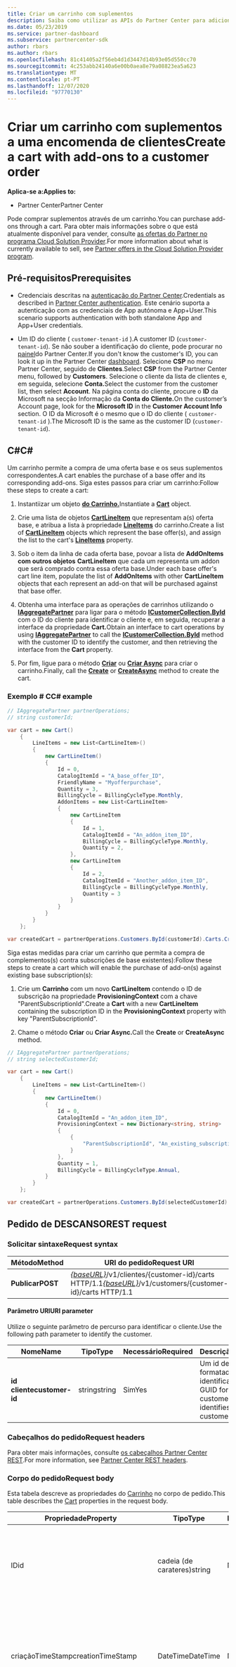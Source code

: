 ```yaml
---
title: Criar um carrinho com suplementos
description: Saiba como utilizar as APIs do Partner Center para adicionar uma encomenda de clientes com suplementos através de um carrinho. O artigo partilha pré-requisitos e passos para criar um carrinho com suplementos.
ms.date: 05/23/2019
ms.service: partner-dashboard
ms.subservice: partnercenter-sdk
author: rbars
ms.author: rbars
ms.openlocfilehash: 81c41405a2f56eb4d1d3447d14b93e05d550cc70
ms.sourcegitcommit: 4c253abb24140a6e00b0aea8e79a08823ea5a623
ms.translationtype: MT
ms.contentlocale: pt-PT
ms.lasthandoff: 12/07/2020
ms.locfileid: "97770130"
---
```

# <a name="create-a-cart-with-add-ons-to-a-customer-order"></a><span data-ttu-id="aeb72-104">Criar um carrinho com suplementos a uma encomenda de clientes</span><span class="sxs-lookup"><span data-stu-id="aeb72-104">Create a cart with add-ons to a customer order</span></span>

<span data-ttu-id="aeb72-105">**Aplica-se a:**</span><span class="sxs-lookup"><span data-stu-id="aeb72-105">**Applies to:**</span></span>

- <span data-ttu-id="aeb72-106">Partner Center</span><span class="sxs-lookup"><span data-stu-id="aeb72-106">Partner Center</span></span>

<span data-ttu-id="aeb72-107">Pode comprar suplementos através de um carrinho.</span><span class="sxs-lookup"><span data-stu-id="aeb72-107">You can purchase add-ons through a cart.</span></span> <span data-ttu-id="aeb72-108">Para obter mais informações sobre o que está atualmente disponível para vender, consulte [as ofertas do Partner no programa Cloud Solution Provider](/partner-center/csp-offers).</span><span class="sxs-lookup"><span data-stu-id="aeb72-108">For more information about what is currently available to sell, see [Partner offers in the Cloud Solution Provider program](/partner-center/csp-offers).</span></span>

## <a name="prerequisites"></a><span data-ttu-id="aeb72-109">Pré-requisitos</span><span class="sxs-lookup"><span data-stu-id="aeb72-109">Prerequisites</span></span>

- <span data-ttu-id="aeb72-110">Credenciais descritas na [autenticação do Partner Center](partner-center-authentication.md).</span><span class="sxs-lookup"><span data-stu-id="aeb72-110">Credentials as described in [Partner Center authentication](partner-center-authentication.md).</span></span> <span data-ttu-id="aeb72-111">Este cenário suporta a autenticação com as credenciais de App autónoma e App+User.</span><span class="sxs-lookup"><span data-stu-id="aeb72-111">This scenario supports authentication with both standalone App and App+User credentials.</span></span>

- <span data-ttu-id="aeb72-112">Um ID do cliente ( `customer-tenant-id` ).</span><span class="sxs-lookup"><span data-stu-id="aeb72-112">A customer ID (`customer-tenant-id`).</span></span> <span data-ttu-id="aeb72-113">Se não souber a identificação do cliente, pode procurar no [painel](https://partner.microsoft.com/dashboard)do Partner Center.</span><span class="sxs-lookup"><span data-stu-id="aeb72-113">If you don't know the customer's ID, you can look it up in the Partner Center [dashboard](https://partner.microsoft.com/dashboard).</span></span> <span data-ttu-id="aeb72-114">Selecione **CSP** no menu Partner Center, seguido de **Clientes**.</span><span class="sxs-lookup"><span data-stu-id="aeb72-114">Select **CSP** from the Partner Center menu, followed by **Customers**.</span></span> <span data-ttu-id="aeb72-115">Selecione o cliente da lista de clientes e, em seguida, selecione **Conta.**</span><span class="sxs-lookup"><span data-stu-id="aeb72-115">Select the customer from the customer list, then select **Account**.</span></span> <span data-ttu-id="aeb72-116">Na página conta do cliente, procure o **ID** da Microsoft na secção Informação da **Conta do Cliente.**</span><span class="sxs-lookup"><span data-stu-id="aeb72-116">On the customer’s Account page, look for the **Microsoft ID** in the **Customer Account Info** section.</span></span> <span data-ttu-id="aeb72-117">O ID da Microsoft é o mesmo que o ID do cliente ( `customer-tenant-id` ).</span><span class="sxs-lookup"><span data-stu-id="aeb72-117">The Microsoft ID is the same as the customer ID  (`customer-tenant-id`).</span></span>

## <a name="c"></a><span data-ttu-id="aeb72-118">C\#</span><span class="sxs-lookup"><span data-stu-id="aeb72-118">C\#</span></span>

<span data-ttu-id="aeb72-119">Um carrinho permite a compra de uma oferta base e os seus suplementos correspondentes.</span><span class="sxs-lookup"><span data-stu-id="aeb72-119">A cart enables the purchase of a base offer and its corresponding add-ons.</span></span> <span data-ttu-id="aeb72-120">Siga estes passos para criar um carrinho:</span><span class="sxs-lookup"><span data-stu-id="aeb72-120">Follow these steps to create a cart:</span></span>

1. <span data-ttu-id="aeb72-121">Instantiizar um objeto [**do Carrinho.**](/dotnet/api/microsoft.store.partnercenter.models.carts.cart)</span><span class="sxs-lookup"><span data-stu-id="aeb72-121">Instantiate a [**Cart**](/dotnet/api/microsoft.store.partnercenter.models.carts.cart) object.</span></span>

2. <span data-ttu-id="aeb72-122">Crie uma lista de objetos [**CartLineItem**](/dotnet/api/microsoft.store.partnercenter.models.carts.cartlineitem) que representam a(s) oferta base, e atribua a lista à propriedade [**LineItems**](/dotnet/api/microsoft.store.partnercenter.models.carts.cart.lineitems) do carrinho.</span><span class="sxs-lookup"><span data-stu-id="aeb72-122">Create a list of [**CartLineItem**](/dotnet/api/microsoft.store.partnercenter.models.carts.cartlineitem) objects which represent the base offer(s), and assign the list to the cart's [**LineItems**](/dotnet/api/microsoft.store.partnercenter.models.carts.cart.lineitems) property.</span></span>

3. <span data-ttu-id="aeb72-123">Sob o item da linha de cada oferta base, povoar a lista de **AddOnItems com outros objetos** **CartLineItem** que cada um representa um addon que será comprado contra essa oferta base.</span><span class="sxs-lookup"><span data-stu-id="aeb72-123">Under each base offer's cart line item, populate the list of **AddOnItems** with other **CartLineItem** objects that each represent an add-on that will be purchased against that base offer.</span></span>

4. <span data-ttu-id="aeb72-124">Obtenha uma interface para as operações de carrinhos utilizando o [**IAggregatePartner**](/dotnet/api/microsoft.store.partnercenter.iaggregatepartner) para ligar para o método [**ICustomerCollection.ById**](/dotnet/api/microsoft.store.partnercenter.customers.icustomercollection.byid) com o ID do cliente para identificar o cliente e, em seguida, recuperar a interface da propriedade **Cart.**</span><span class="sxs-lookup"><span data-stu-id="aeb72-124">Obtain an interface to cart operations by using [**IAggregatePartner**](/dotnet/api/microsoft.store.partnercenter.iaggregatepartner) to call the [**ICustomerCollection.ById**](/dotnet/api/microsoft.store.partnercenter.customers.icustomercollection.byid) method with the customer ID to identify the customer, and then retrieving the interface from the **Cart** property.</span></span>

5. <span data-ttu-id="aeb72-125">Por fim, ligue para o método [**Criar**](/dotnet/api/microsoft.store.partnercenter.carts.icartcollection.create) ou [**Criar Async**](/dotnet/api/microsoft.store.partnercenter.carts.icartcollection.createasync) para criar o carrinho.</span><span class="sxs-lookup"><span data-stu-id="aeb72-125">Finally, call the [**Create**](/dotnet/api/microsoft.store.partnercenter.carts.icartcollection.create) or [**CreateAsync**](/dotnet/api/microsoft.store.partnercenter.carts.icartcollection.createasync) method to create the cart.</span></span>

### <a name="c-example"></a><span data-ttu-id="aeb72-126">Exemplo \# C</span><span class="sxs-lookup"><span data-stu-id="aeb72-126">C\# example</span></span>

```csharp
// IAggregatePartner partnerOperations;
// string customerId;

var cart = new Cart()
    {
        LineItems = new List<CartLineItem>()
        {
            new CartLineItem()
            {
                Id = 0,
                CatalogItemId = "A_base_offer_ID",
                FriendlyName = "Myofferpurchase",
                Quantity = 3,
                BillingCycle = BillingCycleType.Monthly,
                AddonItems = new List<CartLineItem>
                {
                    new CartLineItem
                    {
                        Id = 1,
                        CatalogItemId = "An_addon_item_ID",
                        BillingCycle = BillingCycleType.Monthly,
                        Quantity = 2,
                    },
                    new CartLineItem
                    {
                        Id = 2,
                        CatalogItemId = "Another_addon_item_ID",
                        BillingCycle = BillingCycleType.Monthly,
                        Quantity = 3
                    }
                }
            }
        }
    };

var createdCart = partnerOperations.Customers.ById(customerId).Carts.Create(cart);
```

<span data-ttu-id="aeb72-127">Siga estas medidas para criar um carrinho que permita a compra de complementos(s) contra subscrições de base existentes):</span><span class="sxs-lookup"><span data-stu-id="aeb72-127">Follow these steps to create a cart which will enable the purchase of add-on(s) against existing base subscription(s):</span></span>

1. <span data-ttu-id="aeb72-128">Crie um **Carrinho** com um novo **CartLineItem** contendo o ID de subscrição na propriedade **ProvisioningContext** com a chave "ParentSubscriptionId".</span><span class="sxs-lookup"><span data-stu-id="aeb72-128">Create a **Cart** with a new **CartLineItem** containing the subscription ID in the **ProvisioningContext** property with key "ParentSubscriptionId".</span></span>

2. <span data-ttu-id="aeb72-129">Chame o método **Criar** ou **Criar Async.**</span><span class="sxs-lookup"><span data-stu-id="aeb72-129">Call the **Create** or **CreateAsync** method.</span></span>

```csharp
// IAggregatePartner partnerOperations;
// string selectedCustomerId;

var cart = new Cart()
    {
        LineItems = new List<CartLineItem>()
        {
            new CartLineItem()
            {
                Id = 0,
                CatalogItemId = "An_addon_item_ID",
                ProvisioningContext = new Dictionary<string, string>
                {
                    {
                        "ParentSubscriptionId", "An_existing_subscription_Id"
                    }
                },
                Quantity = 1,
                BillingCycle = BillingCycleType.Annual,
            }
        }
    };

var createdCart = partnerOperations.Customers.ById(selectedCustomerId).Carts.Create(cart);
```

## <a name="rest-request"></a><span data-ttu-id="aeb72-130">Pedido de DESCANSO</span><span class="sxs-lookup"><span data-stu-id="aeb72-130">REST request</span></span>

### <a name="request-syntax"></a><span data-ttu-id="aeb72-131">Solicitar sintaxe</span><span class="sxs-lookup"><span data-stu-id="aeb72-131">Request syntax</span></span>

| <span data-ttu-id="aeb72-132">Método</span><span class="sxs-lookup"><span data-stu-id="aeb72-132">Method</span></span>   | <span data-ttu-id="aeb72-133">URI do pedido</span><span class="sxs-lookup"><span data-stu-id="aeb72-133">Request URI</span></span>                                                                                                 |
|----------|-------------------------------------------------------------------------------------------------------------|
| <span data-ttu-id="aeb72-134">**Publicar**</span><span class="sxs-lookup"><span data-stu-id="aeb72-134">**POST**</span></span> | <span data-ttu-id="aeb72-135">[*{baseURL}*](partner-center-rest-urls.md)/v1/clientes/{customer-id}/carts HTTP/1.1</span><span class="sxs-lookup"><span data-stu-id="aeb72-135">[*{baseURL}*](partner-center-rest-urls.md)/v1/customers/{customer-id}/carts HTTP/1.1</span></span>                        |

#### <a name="uri-parameter"></a><span data-ttu-id="aeb72-136">Parâmetro URI</span><span class="sxs-lookup"><span data-stu-id="aeb72-136">URI parameter</span></span>

<span data-ttu-id="aeb72-137">Utilize o seguinte parâmetro de percurso para identificar o cliente.</span><span class="sxs-lookup"><span data-stu-id="aeb72-137">Use the following path parameter to identify the customer.</span></span>

| <span data-ttu-id="aeb72-138">Nome</span><span class="sxs-lookup"><span data-stu-id="aeb72-138">Name</span></span>            | <span data-ttu-id="aeb72-139">Tipo</span><span class="sxs-lookup"><span data-stu-id="aeb72-139">Type</span></span>     | <span data-ttu-id="aeb72-140">Necessário</span><span class="sxs-lookup"><span data-stu-id="aeb72-140">Required</span></span> | <span data-ttu-id="aeb72-141">Descrição</span><span class="sxs-lookup"><span data-stu-id="aeb72-141">Description</span></span>                                                            |
|-----------------|----------|----------|------------------------------------------------------------------------|
| <span data-ttu-id="aeb72-142">**id cliente**</span><span class="sxs-lookup"><span data-stu-id="aeb72-142">**customer-id**</span></span> | <span data-ttu-id="aeb72-143">string</span><span class="sxs-lookup"><span data-stu-id="aeb72-143">string</span></span>   | <span data-ttu-id="aeb72-144">Sim</span><span class="sxs-lookup"><span data-stu-id="aeb72-144">Yes</span></span>      | <span data-ttu-id="aeb72-145">Um id de cliente formatado GUID que identifica o cliente.</span><span class="sxs-lookup"><span data-stu-id="aeb72-145">A GUID formatted customer-id that identifies the customer.</span></span>             |

### <a name="request-headers"></a><span data-ttu-id="aeb72-146">Cabeçalhos do pedido</span><span class="sxs-lookup"><span data-stu-id="aeb72-146">Request headers</span></span>

<span data-ttu-id="aeb72-147">Para obter mais informações, consulte [os cabeçalhos Partner Center REST](headers.md).</span><span class="sxs-lookup"><span data-stu-id="aeb72-147">For more information, see [Partner Center REST headers](headers.md).</span></span>

### <a name="request-body"></a><span data-ttu-id="aeb72-148">Corpo do pedido</span><span class="sxs-lookup"><span data-stu-id="aeb72-148">Request body</span></span>

<span data-ttu-id="aeb72-149">Esta tabela descreve as propriedades do [Carrinho](cart-resources.md) no corpo de pedido.</span><span class="sxs-lookup"><span data-stu-id="aeb72-149">This table describes the [Cart](cart-resources.md) properties in the request body.</span></span>

| <span data-ttu-id="aeb72-150">Propriedade</span><span class="sxs-lookup"><span data-stu-id="aeb72-150">Property</span></span>              | <span data-ttu-id="aeb72-151">Tipo</span><span class="sxs-lookup"><span data-stu-id="aeb72-151">Type</span></span>             | <span data-ttu-id="aeb72-152">Necessário</span><span class="sxs-lookup"><span data-stu-id="aeb72-152">Required</span></span>        | <span data-ttu-id="aeb72-153">Descrição</span><span class="sxs-lookup"><span data-stu-id="aeb72-153">Description</span></span> |
|-----------------------|------------------|-----------------|-----------------------------------------------------------------------------------------------------------|
| <span data-ttu-id="aeb72-154">ID</span><span class="sxs-lookup"><span data-stu-id="aeb72-154">id</span></span>                    | <span data-ttu-id="aeb72-155">cadeia (de carateres)</span><span class="sxs-lookup"><span data-stu-id="aeb72-155">string</span></span>           | <span data-ttu-id="aeb72-156">No</span><span class="sxs-lookup"><span data-stu-id="aeb72-156">No</span></span>              | <span data-ttu-id="aeb72-157">Um identificador de carrinhos que é fornecido após a criação bem sucedida do carrinho.</span><span class="sxs-lookup"><span data-stu-id="aeb72-157">A cart identifier that is supplied upon successful creation of the cart.</span></span>                                  |
| <span data-ttu-id="aeb72-158">criaçãoTimeStamp</span><span class="sxs-lookup"><span data-stu-id="aeb72-158">creationTimeStamp</span></span>     | <span data-ttu-id="aeb72-159">DateTime</span><span class="sxs-lookup"><span data-stu-id="aeb72-159">DateTime</span></span>         | <span data-ttu-id="aeb72-160">Não</span><span class="sxs-lookup"><span data-stu-id="aeb72-160">No</span></span>              | <span data-ttu-id="aeb72-161">A data em que o carrinho foi criado, em formato de data- hora.</span><span class="sxs-lookup"><span data-stu-id="aeb72-161">The date the cart was created, in date-time format.</span></span> <span data-ttu-id="aeb72-162">Aplicado após a criação bem sucedida do carrinho.</span><span class="sxs-lookup"><span data-stu-id="aeb72-162">Applied upon successful creation of the cart.</span></span>         |
| <span data-ttu-id="aeb72-163">últimampadatimestamp de Tempos</span><span class="sxs-lookup"><span data-stu-id="aeb72-163">lastModifiedTimeStamp</span></span> | <span data-ttu-id="aeb72-164">DateTime</span><span class="sxs-lookup"><span data-stu-id="aeb72-164">DateTime</span></span>         | <span data-ttu-id="aeb72-165">Não</span><span class="sxs-lookup"><span data-stu-id="aeb72-165">No</span></span>              | <span data-ttu-id="aeb72-166">A data em que o carrinho foi atualizado pela última vez, em formato de data-hora.</span><span class="sxs-lookup"><span data-stu-id="aeb72-166">The date the cart was last updated, in date-time format.</span></span> <span data-ttu-id="aeb72-167">Aplicado após a criação bem sucedida do carrinho.</span><span class="sxs-lookup"><span data-stu-id="aeb72-167">Applied upon successful creation of the cart.</span></span>    |
| <span data-ttu-id="aeb72-168">expiraçãoTimeStamp</span><span class="sxs-lookup"><span data-stu-id="aeb72-168">expirationTimeStamp</span></span>   | <span data-ttu-id="aeb72-169">DateTime</span><span class="sxs-lookup"><span data-stu-id="aeb72-169">DateTime</span></span>         | <span data-ttu-id="aeb72-170">Não</span><span class="sxs-lookup"><span data-stu-id="aeb72-170">No</span></span>              | <span data-ttu-id="aeb72-171">A data em que o carrinho expirará, em formato de data-hora.</span><span class="sxs-lookup"><span data-stu-id="aeb72-171">The date the cart will expire, in date-time format.</span></span>  <span data-ttu-id="aeb72-172">Aplicado após a criação bem sucedida do carrinho.</span><span class="sxs-lookup"><span data-stu-id="aeb72-172">Applied upon successful creation of cart.</span></span>            |
| <span data-ttu-id="aeb72-173">últimoModifiedUser</span><span class="sxs-lookup"><span data-stu-id="aeb72-173">lastModifiedUser</span></span>      | <span data-ttu-id="aeb72-174">cadeia (de carateres)</span><span class="sxs-lookup"><span data-stu-id="aeb72-174">string</span></span>           | <span data-ttu-id="aeb72-175">No</span><span class="sxs-lookup"><span data-stu-id="aeb72-175">No</span></span>              | <span data-ttu-id="aeb72-176">O utilizador que atualizou pela última vez o carrinho.</span><span class="sxs-lookup"><span data-stu-id="aeb72-176">The user who last updated the cart.</span></span> <span data-ttu-id="aeb72-177">Aplicado após a criação bem sucedida do carrinho.</span><span class="sxs-lookup"><span data-stu-id="aeb72-177">Applied upon successful creation of cart.</span></span>                             |
| <span data-ttu-id="aeb72-178">lineitems</span><span class="sxs-lookup"><span data-stu-id="aeb72-178">lineItems</span></span>             | <span data-ttu-id="aeb72-179">Matriz de objetos</span><span class="sxs-lookup"><span data-stu-id="aeb72-179">Array of objects</span></span> | <span data-ttu-id="aeb72-180">Sim</span><span class="sxs-lookup"><span data-stu-id="aeb72-180">Yes</span></span>             | <span data-ttu-id="aeb72-181">Uma matriz de recursos [CartLineItem.](cart-resources.md#cartlineitem)</span><span class="sxs-lookup"><span data-stu-id="aeb72-181">An Array of [CartLineItem](cart-resources.md#cartlineitem) resources.</span></span>                                             |

<span data-ttu-id="aeb72-182">Esta tabela descreve as propriedades [do CartLineItem](cart-resources.md#cartlineitem) no corpo de pedido.</span><span class="sxs-lookup"><span data-stu-id="aeb72-182">This table describes the [CartLineItem](cart-resources.md#cartlineitem) properties in the request body.</span></span>

| <span data-ttu-id="aeb72-183">Propriedade</span><span class="sxs-lookup"><span data-stu-id="aeb72-183">Property</span></span>             | <span data-ttu-id="aeb72-184">Tipo</span><span class="sxs-lookup"><span data-stu-id="aeb72-184">Type</span></span>                             | <span data-ttu-id="aeb72-185">Descrição</span><span class="sxs-lookup"><span data-stu-id="aeb72-185">Description</span></span>                                                                                                                                           |
|----------------------|----------------------------------|-------------------------------------------------------------------------------------------------------------------------------------------------------|
| <span data-ttu-id="aeb72-186">ID</span><span class="sxs-lookup"><span data-stu-id="aeb72-186">id</span></span>                   | <span data-ttu-id="aeb72-187">string</span><span class="sxs-lookup"><span data-stu-id="aeb72-187">string</span></span>                           | <span data-ttu-id="aeb72-188">Um identificador único para um item de linha de carrinho.</span><span class="sxs-lookup"><span data-stu-id="aeb72-188">A unique identifier for a cart line item.</span></span> <span data-ttu-id="aeb72-189">Aplicado após a criação bem sucedida do carrinho.</span><span class="sxs-lookup"><span data-stu-id="aeb72-189">Applied upon successful creation of cart.</span></span>                                                                   |
| <span data-ttu-id="aeb72-190">catalogId</span><span class="sxs-lookup"><span data-stu-id="aeb72-190">catalogId</span></span>            | <span data-ttu-id="aeb72-191">string</span><span class="sxs-lookup"><span data-stu-id="aeb72-191">string</span></span>                           | <span data-ttu-id="aeb72-192">O identificador de artigos de catálogo.</span><span class="sxs-lookup"><span data-stu-id="aeb72-192">The catalog item identifier.</span></span>                                                                                                                          |
| <span data-ttu-id="aeb72-193">nome amigável</span><span class="sxs-lookup"><span data-stu-id="aeb72-193">friendlyName</span></span>         | <span data-ttu-id="aeb72-194">string</span><span class="sxs-lookup"><span data-stu-id="aeb72-194">string</span></span>                           | <span data-ttu-id="aeb72-195">Opcional.</span><span class="sxs-lookup"><span data-stu-id="aeb72-195">Optional.</span></span> <span data-ttu-id="aeb72-196">O nome amigável para o item definido pelo parceiro para ajudar a desambiguar.</span><span class="sxs-lookup"><span data-stu-id="aeb72-196">The friendly name for the item defined by the partner to help disambiguate.</span></span>                                                                 |
| <span data-ttu-id="aeb72-197">quantidade</span><span class="sxs-lookup"><span data-stu-id="aeb72-197">quantity</span></span>             | <span data-ttu-id="aeb72-198">int</span><span class="sxs-lookup"><span data-stu-id="aeb72-198">int</span></span>                              | <span data-ttu-id="aeb72-199">O número de licenças ou instâncias.</span><span class="sxs-lookup"><span data-stu-id="aeb72-199">The number of licenses or instances.</span></span>                                                                                                                  |
| <span data-ttu-id="aeb72-200">currencyCode</span><span class="sxs-lookup"><span data-stu-id="aeb72-200">currencyCode</span></span>         | <span data-ttu-id="aeb72-201">string</span><span class="sxs-lookup"><span data-stu-id="aeb72-201">string</span></span>                           | <span data-ttu-id="aeb72-202">O código da moeda.</span><span class="sxs-lookup"><span data-stu-id="aeb72-202">The currency code.</span></span>                                                                                                                                    |
| <span data-ttu-id="aeb72-203">billingCycle</span><span class="sxs-lookup"><span data-stu-id="aeb72-203">billingCycle</span></span>         | <span data-ttu-id="aeb72-204">Objeto</span><span class="sxs-lookup"><span data-stu-id="aeb72-204">Object</span></span>                           | <span data-ttu-id="aeb72-205">O tipo de ciclo de faturação definido para o período atual.</span><span class="sxs-lookup"><span data-stu-id="aeb72-205">The type of billing cycle set for the current period.</span></span>                                                                                                 |
| <span data-ttu-id="aeb72-206">participantes</span><span class="sxs-lookup"><span data-stu-id="aeb72-206">participants</span></span>         | <span data-ttu-id="aeb72-207">Lista de pares de cordas de objeto</span><span class="sxs-lookup"><span data-stu-id="aeb72-207">List of Object String pairs</span></span>      | <span data-ttu-id="aeb72-208">Uma coleção de PartnerId on Record (MPNID) na compra.</span><span class="sxs-lookup"><span data-stu-id="aeb72-208">A collection of PartnerId on Record (MPNID) on the purchase.</span></span>                                                                                          |
| <span data-ttu-id="aeb72-209">provisionamentoContexto</span><span class="sxs-lookup"><span data-stu-id="aeb72-209">provisioningContext</span></span>  | <span data-ttu-id="aeb72-210">Cadeia de<do dicionário,> de cordas</span><span class="sxs-lookup"><span data-stu-id="aeb72-210">Dictionary<string, string></span></span>       | <span data-ttu-id="aeb72-211">Um contexto utilizado para o provisionamento da oferta.</span><span class="sxs-lookup"><span data-stu-id="aeb72-211">A context used for provisioning of offer.</span></span>                                                                                                             |
| <span data-ttu-id="aeb72-212">orderGroup</span><span class="sxs-lookup"><span data-stu-id="aeb72-212">orderGroup</span></span>           | <span data-ttu-id="aeb72-213">string</span><span class="sxs-lookup"><span data-stu-id="aeb72-213">string</span></span>                           | <span data-ttu-id="aeb72-214">Um grupo para indicar quais os itens que podem ser colocados juntos.</span><span class="sxs-lookup"><span data-stu-id="aeb72-214">A group to indicate which items can be placed together.</span></span>                                                                                               |
| <span data-ttu-id="aeb72-215">addonItems</span><span class="sxs-lookup"><span data-stu-id="aeb72-215">addonItems</span></span>           | <span data-ttu-id="aeb72-216">Lista de **objetos CartLineItem**</span><span class="sxs-lookup"><span data-stu-id="aeb72-216">List of **CartLineItem** objects</span></span> | <span data-ttu-id="aeb72-217">Uma coleção de itens de linha de carrinhos para addons que serão adquiridos para a subscrição base que resulta da compra do item da linha do carrinho dos pais.</span><span class="sxs-lookup"><span data-stu-id="aeb72-217">A collection of cart line items for add-ons that will be purchased towards the base subscription that results from the parent cart line item's purchase.</span></span> |
| <span data-ttu-id="aeb72-218">erro</span><span class="sxs-lookup"><span data-stu-id="aeb72-218">error</span></span>                | <span data-ttu-id="aeb72-219">Objeto</span><span class="sxs-lookup"><span data-stu-id="aeb72-219">Object</span></span>                           | <span data-ttu-id="aeb72-220">Aplicado após o carrinho é criado em caso de erro.</span><span class="sxs-lookup"><span data-stu-id="aeb72-220">Applied after cart is created in case of an error.</span></span>                                                                                                    |

### <a name="request-example-new-base-subscription"></a><span data-ttu-id="aeb72-221">Exemplo de pedido (nova subscrição base)</span><span class="sxs-lookup"><span data-stu-id="aeb72-221">Request example (new base subscription)</span></span>

<span data-ttu-id="aeb72-222">O exemplo REST que se segue mostra como criar um carrinho com itens adicionais para uma nova subscrição base.</span><span class="sxs-lookup"><span data-stu-id="aeb72-222">The following REST example shows how to create a cart with add-on items for a new base subscription.</span></span>

```http
POST https://api.partnercenter.microsoft.com/v1/customers/18ac2950-8ea9-4dfc-92a4-ff4d4cd57796/carts HTTP/1.1
Authorization: Bearer <token>
Accept: application/json
MS-RequestId: f931348a-6312-47d0-a8dd-31a386dedb8f
MS-CorrelationId: f73baf70-bbc3-43d0-8b29-dffa08ff9511

{
    "LineItems": [
        {
            "Id":0,
            "CatalogItemId":"91FD106F-4B2C-4938-95AC-F54F74E9A239",
            "FriendlyName":"Myofferpurchase",
            "Quantity":3,
            "BillingCycle":"monthly",
            "AddonItems": [
                {
                    "Id":1,
                    "CatalogItemId":"C94271D8-B431-4A25-A3C5-A57737A1C909",
                    "Quantity":2,
                    "BillingCycle":"monthly"
                },
                {
                    "Id":2,
                    "CatalogItemId":"43FCE491-76D1-4BCC-B709-8A288786DBAE",
                    "Quantity":3,
                    "BillingCycle":"monthly"
                }
            ]
        }
    ]
}
```

#### <a name="request-example-existing-base-subscription"></a><span data-ttu-id="aeb72-223">Exemplo de pedido (subscrição base existente)</span><span class="sxs-lookup"><span data-stu-id="aeb72-223">Request example (existing base subscription)</span></span>

<span data-ttu-id="aeb72-224">O exemplo REST a seguir mostra como anexar suplementos a uma subscrição base existente.</span><span class="sxs-lookup"><span data-stu-id="aeb72-224">The following REST example show how to append add-ons to an existing base subscription.</span></span>

```http
POST https://api.partnercenter.microsoft.com/v1/customers/18ac2950-8ea9-4dfc-92a4-ff4d4cd57796/carts HTTP/1.1
Authorization: Bearer <token>
Accept: application/json
MS-RequestId: 512a777a-5427-452d-9637-18421387e435
MS-CorrelationId: 182474ba-7303-4d0f-870a-8c7fba5ccc4b

{
    "LineItems": [
        {
            "Id":0,
            "CatalogItemId":"C94271D8-B431-4A25-A3C5-A57737A1C909",
            "Quantity":1,
            "BillingCycle":"annual",
            "ProvisioningContext":{"ParentSubscriptionId":"97555B61-7461-477A-A98C-9C76148783E4"}
        }
    ]
}
```

## <a name="rest-response"></a><span data-ttu-id="aeb72-225">Resposta do REST</span><span class="sxs-lookup"><span data-stu-id="aeb72-225">REST response</span></span>

<span data-ttu-id="aeb72-226">Se for bem sucedido, este método devolve o recurso [cart](cart-resources.md) povoado no corpo de resposta.</span><span class="sxs-lookup"><span data-stu-id="aeb72-226">If successful, this method returns the populated [Cart](cart-resources.md) resource in the response body.</span></span>

#### <a name="response-success-and-error-codes"></a><span data-ttu-id="aeb72-227">Códigos de sucesso e erro de resposta</span><span class="sxs-lookup"><span data-stu-id="aeb72-227">Response success and error codes</span></span>

<span data-ttu-id="aeb72-228">Cada resposta vem com um código de estado HTTP que indica sucesso ou falha e informações adicionais de depuragem.</span><span class="sxs-lookup"><span data-stu-id="aeb72-228">Each response comes with an HTTP status code that indicates success or failure and additional debugging information.</span></span> <span data-ttu-id="aeb72-229">Utilize uma ferramenta de rastreio de rede para ler este código, tipo de erro e parâmetros adicionais.</span><span class="sxs-lookup"><span data-stu-id="aeb72-229">Use a network trace tool to read this code, error type, and additional parameters.</span></span> <span data-ttu-id="aeb72-230">Para obter a lista completa, consulte [códigos de erro](error-codes.md).</span><span class="sxs-lookup"><span data-stu-id="aeb72-230">For the full list, see [Error Codes](error-codes.md).</span></span>

#### <a name="response-example-new-base-subscription"></a><span data-ttu-id="aeb72-231">Exemplo de resposta (nova subscrição base)</span><span class="sxs-lookup"><span data-stu-id="aeb72-231">Response example (new base subscription)</span></span>

```http
HTTP/1.1 201 Created
Content-Length: 958
Content-Type: application/json
MS-CorrelationId: f73baf70-bbc3-43d0-8b29-dffa08ff9511
MS-RequestId: f931348a-6312-47d0-a8dd-31a386dedb8f
X-Locale: en-US,en-US
Date: Thu, 01 Nov 2018 22:29:05 GMT

{
    "id":"dbe2f8d4-f21d-43e2-9356-cff6387c4ba1",
    "creationTimestamp":"2018-11-01T22:29:03.6900182Z",
    "lastModifiedTimestamp":"2018-11-01T22:29:03.6900182Z",
    "expirationTimestamp":"2018-11-01T22:44:05.0025799Z",
    "lastModifiedUser":"1824b7fc-2fac-4478-b177-66823c40ab75",
    "status":"Active",
    "lineItems": [
        {
            "id":0,
            "catalogItemId":"91FD106F-4B2C-4938-95AC-F54F74E9A239",
            "friendlyName":"Myofferpurchase",
            "quantity":3,
            "currencyCode":"USD",
            "billingCycle":"monthly",
            "orderGroup":"OMS-0",
            "addonItems": [
                {
                    "id":1,
                    "catalogItemId":"C94271D8-B431-4A25-A3C5-A57737A1C909",
                    "quantity":2,
                    "currencyCode":"USD",
                    "billingCycle":"monthly",
                    "orderGroup":"OMS-0"
                },
                {
                    "id":2,
                    "catalogItemId":"43FCE491-76D1-4BCC-B709-8A288786DBAE",
                    "quantity":3,
                    "currencyCode":"USD",
                    "billingCycle":"monthly",
                    "orderGroup":"OMS-0"
                }
            ]
        }
],
    "links": {
        "self": {
            "uri":"/customers/18ac2950-8ea9-4dfc-92a4-ff4d4cd57796/carts/dbe2f8d4-f21d-43e2-9356-cff6387c4ba1",
            "method":"GET",
            "headers":[
            ]
        }
    },
    "attributes": {
        "objectType":"Cart"
    }
}
```

#### <a name="response-example-existing-base-subscription"></a><span data-ttu-id="aeb72-232">Exemplo de resposta (subscrição base existente)</span><span class="sxs-lookup"><span data-stu-id="aeb72-232">Response example (existing base subscription)</span></span>

```http
HTTP/1.1 201 Created
Content-Length: 707
Content-Type: application/json
MS-CorrelationId: 182474ba-7303-4d0f-870a-8c7fba5ccc4b
MS-RequestId: 512a777a-5427-452d-9637-18421387e435
X-Locale: en-US,en-US
Date: Thu, 01 Nov 2018 22:46:18 GMT

{
    "id":"4d927e27-93d1-448b-abe5-819b66ecca22",
    "creationTimestamp":"2018-11-01T22:46:16.2996364Z",
    "lastModifiedTimestamp":"2018-11-01T22:46:16.2996364Z",
    "expirationTimestamp":"2018-11-01T23:01:18.7543264Z",
    "lastModifiedUser":"1824b7fc-2fac-4478-b177-66823c40ab75",
    "status":"Active",
    "lineItems": [
        {
            "id":0,
            "catalogItemId":"C94271D8-B431-4A25-A3C5-A57737A1C909",
            "quantity":1,
            "currencyCode":"USD",
            "billingCycle":"annual",
            "provisioningContext": {
                "parentSubscriptionId":"97555B61-7461-477A-A98C-9C76148783E4"
            },
            "orderGroup":"OMS-0"
        }
    ],
    "links": {
        "self": {
            "uri":"/customers/18ac2950-8ea9-4dfc-92a4-ff4d4cd57796/carts/4d927e27-93d1-448b-abe5-819b66ecca22",
            "method":"GET",
            "headers":[
            ]
        }
    },
    "attributes": {
        "objectType":"Cart"
    }
}
```

